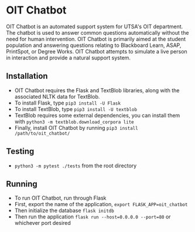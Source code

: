 # OIT Chatbot

OIT Chatbot is an automated support system for UTSA's OIT department. The chatbot is used to answer common questions automatically without the need for human intervention. OIT Chatbot is primarily aimed at the student population and answering questions relating to Blackboard Learn, ASAP, PrintSpot, or Degree Works. OIT Chatbot attempts to simulate a live person in interaction and provide a natural support system.

## Installation
* OIT Chatbot requires the Flask and TextBlob libraries, along with the associated NLTK data for TextBlob. 
* To install Flask, type `pip3 install -U Flask`
* To install TextBlob, type `pip3 install -U textblob`
* TextBlob requires some external dependencies, you can install them with `python3 -m textblob.download_corpora lite`
* Finally, install OIT Chatbot by running `pip3 install /path/to/oit_chatbot/`

## Testing
* `python3 -m pytest ./tests` from the root directory

## Running
* To run OIT Chatbot, run through Flask
* First, export the name of the application, `export FLASK_APP=oit_chatbot`
* Then initialize the database `flask initdb`
* Then run the application `flask run --host=0.0.0.0 --port=80` or whichever port desired

